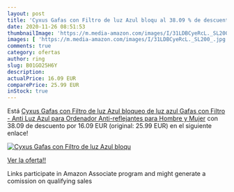 ```yaml
---
layout: post
title: 'Cyxus Gafas con Filtro de luz Azul bloqu al 38.09 % de descuento'
date: 2020-11-26 08:51:53
thumbnailImage: 'https://m.media-amazon.com/images/I/31LDBCyeRcL._SL200_.jpg'
images: [ 'https://m.media-amazon.com/images/I/31LDBCyeRcL._SL200_.jpg' ]
comments: true
category: ofertas
author: ring
slug: B01GO25H6Y
description:
actualPrice: 16.09 EUR
comparePrice: 25.99 EUR
inStock: true
---
```


Está [Cyxus Gafas con Filtro de luz Azul bloqueo de luz azul  Gafas con Filtro - Anti Luz Azul para Ordenador  Anti-reflejantes para Hombre y Mujer](https://www.amazon.es/dp/B01GO25H6Y/?tag=tolees-21) con 38.09 de descuento por 16.09 EUR (original: 25.99 EUR) en el siguiente enlace!

[![Cyxus Gafas con Filtro de luz Azul bloqu](https://m.media-amazon.com/images/I/31LDBCyeRcL._SL200_.jpg)](https://www.amazon.es/dp/B01GO25H6Y/?tag=tolees-21)

[Ver la oferta!!](https://www.amazon.es/dp/B01GO25H6Y/?tag=tolees-21)

Links participate in Amazon Associate program and might generate a comission on qualifying sales


